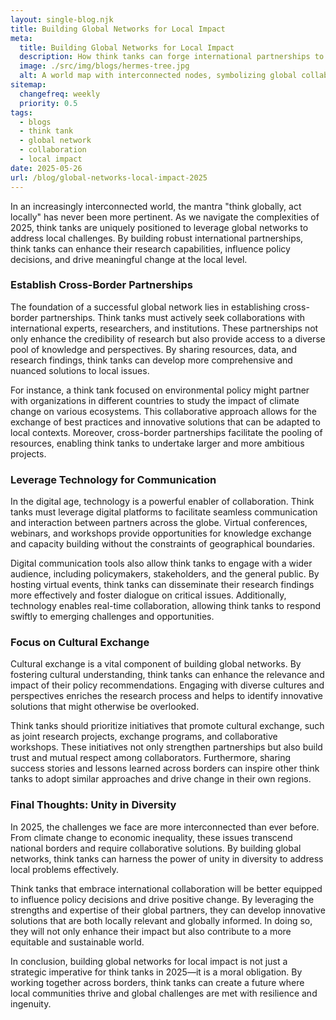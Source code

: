 ```yaml
---
layout: single-blog.njk
title: Building Global Networks for Local Impact
meta:
  title: Building Global Networks for Local Impact
  description: How think tanks can forge international partnerships to address local issues in 2025.
  image: ./src/img/blogs/hermes-tree.jpg
  alt: A world map with interconnected nodes, symbolizing global collaboration
sitemap:
  changefreq: weekly
  priority: 0.5
tags:
  - blogs
  - think tank
  - global network
  - collaboration
  - local impact
date: 2025-05-26
url: /blog/global-networks-local-impact-2025
---
```


In an increasingly interconnected world, the mantra "think globally, act locally" has never been more pertinent. As we navigate the complexities of 2025, think tanks are uniquely positioned to leverage global networks to address local challenges. By building robust international partnerships, think tanks can enhance their research capabilities, influence policy decisions, and drive meaningful change at the local level.

### Establish Cross-Border Partnerships

The foundation of a successful global network lies in establishing cross-border partnerships. Think tanks must actively seek collaborations with international experts, researchers, and institutions. These partnerships not only enhance the credibility of research but also provide access to a diverse pool of knowledge and perspectives. By sharing resources, data, and research findings, think tanks can develop more comprehensive and nuanced solutions to local issues.

For instance, a think tank focused on environmental policy might partner with organizations in different countries to study the impact of climate change on various ecosystems. This collaborative approach allows for the exchange of best practices and innovative solutions that can be adapted to local contexts. Moreover, cross-border partnerships facilitate the pooling of resources, enabling think tanks to undertake larger and more ambitious projects.

### Leverage Technology for Communication

In the digital age, technology is a powerful enabler of collaboration. Think tanks must leverage digital platforms to facilitate seamless communication and interaction between partners across the globe. Virtual conferences, webinars, and workshops provide opportunities for knowledge exchange and capacity building without the constraints of geographical boundaries.

Digital communication tools also allow think tanks to engage with a wider audience, including policymakers, stakeholders, and the general public. By hosting virtual events, think tanks can disseminate their research findings more effectively and foster dialogue on critical issues. Additionally, technology enables real-time collaboration, allowing think tanks to respond swiftly to emerging challenges and opportunities.

### Focus on Cultural Exchange

Cultural exchange is a vital component of building global networks. By fostering cultural understanding, think tanks can enhance the relevance and impact of their policy recommendations. Engaging with diverse cultures and perspectives enriches the research process and helps to identify innovative solutions that might otherwise be overlooked.

Think tanks should prioritize initiatives that promote cultural exchange, such as joint research projects, exchange programs, and collaborative workshops. These initiatives not only strengthen partnerships but also build trust and mutual respect among collaborators. Furthermore, sharing success stories and lessons learned across borders can inspire other think tanks to adopt similar approaches and drive change in their own regions.

### Final Thoughts: Unity in Diversity

In 2025, the challenges we face are more interconnected than ever before. From climate change to economic inequality, these issues transcend national borders and require collaborative solutions. By building global networks, think tanks can harness the power of unity in diversity to address local problems effectively.

Think tanks that embrace international collaboration will be better equipped to influence policy decisions and drive positive change. By leveraging the strengths and expertise of their global partners, they can develop innovative solutions that are both locally relevant and globally informed. In doing so, they will not only enhance their impact but also contribute to a more equitable and sustainable world.

In conclusion, building global networks for local impact is not just a strategic imperative for think tanks in 2025—it is a moral obligation. By working together across borders, think tanks can create a future where local communities thrive and global challenges are met with resilience and ingenuity.
